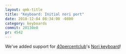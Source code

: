 ```yaml
---
layout: qmk-title
title: "Keyboard: Initial nori port"
date: 2018-12-04 08:34:00 -0800
category: keyboards
commit: 20130e0
pr: 4542
---
```


We've added support for [40percentclub](https://www.40percent.club)'s [Nori keyboard](https://www.40percent.club/2018/10/nori.html)!